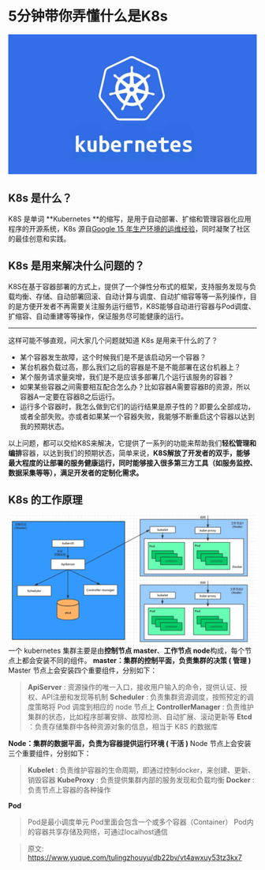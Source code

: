 # 5分钟带你弄懂什么是K8s

![kubernetes.png](./img/e1tscaDGdJvBbtR3/1713094112262-f3ffea64-201e-4e79-9c62-ab2d01d5e88c-387113.png)

## K8s 是什么？
K8S 是单词 **Kubernetes **的缩写，是用于自动部署、扩缩和管理容器化应用程序的开源系统，K8s 源自[Google 15 年生产环境的运维经验](http://queue.acm.org/detail.cfm?id=2898444)，同时凝聚了社区的最佳创意和实践。

## K8s 是用来解决什么问题的？
K8S在基于容器部署的方式上，提供了一个弹性分布式的框架，支持服务发现与负载均衡、存储、自动部署回滚、自动计算与调度、自动扩缩容等等一系列操作，目的是方便开发者不再需要关注服务运行细节，K8S能够自动进行容器与Pod调度、扩缩容、自动重建等等操作，保证服务尽可能健康的运行。

---

这样可能不够直观，问大家几个问题就知道 K8s 是用来干什么的了？

- 某个容器发生故障，这个时候我们是不是该启动另一个容器？
- 某台机器负载过高，那么我们之后的容器是不是不能部署在这台机器上？
- 某个服务请求量突增，我们是不是应该多部署几个运行该服务的容器？
- 如果某些容器之间需要相互配合怎么办？比如容器A需要容器B的资源，所以容器A一定要在容器B之后运行。
- 运行多个容器时，我怎么做到它们的运行结果是原子性的？即要么全部成功，或者全部失败。亦或者如果某一个容器失败，我能够不断重启这个容器以达到我的预期状态。

以上问题，都可以交给K8S来解决，它提供了一系列的功能来帮助我们**轻松管理和编排**容器，以达到我们的预期状态，简单来说，**K8S解放了开发者的双手，能够最大程度的让部署的服务健康运行，同时能够接入很多第三方工具（如服务监控、数据采集等等），满足开发者的定制化需求。**

## K8s 的工作原理
![1713096914891-bb467d9a-4e08-4b78-b310-75787b98f57e.png](./img/e1tscaDGdJvBbtR3/1713096914891-bb467d9a-4e08-4b78-b310-75787b98f57e-807068.png)
一个 kubernetes 集群主要是由**控制节点 master**、**工作节点 node**构成，每个节点上都会安装不同的组件。
**master：集群的控制平面，负责集群的决策 ( 管理 )**
Master 节点上会安装四个重要组件，分别如下：
> **ApiServer** : 资源操作的唯一入口，接收用户输入的命令，提供认证、授权、API注册和发现等机制
> **Scheduler** : 负责集群资源调度，按照预定的调度策略将 Pod 调度到相应的 node 节点上
> **ControllerManager** : 负责维护集群的状态，比如程序部署安排、故障检测、自动扩展、滚动更新等
> **Etcd** ：负责存储集群中各种资源对象的信息，相当于 K8S 的数据库

**Node：集群的数据平面，负责为容器提供运行环境 ( 干活 )**
Node 节点上会安装三个重要组件，分别如下：
> **Kubelet** : 负责维护容器的生命周期，即通过控制docker，来创建、更新、销毁容器
> **KubeProxy** : 负责提供集群内部的服务发现和负载均衡
> **Docker** : 负责节点上容器的各种操作

**Pod**
> Pod是最小调度单元
> Pod里面会包含一个或多个容器（Container）
> Pod内的容器共享存储及网络，可通过localhost通信



> 原文: <https://www.yuque.com/tulingzhouyu/db22bv/vt4awxuy53tz3kx7>